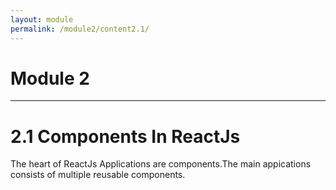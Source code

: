 ```yaml
---
layout: module
permalink: /module2/content2.1/
---
```


# Module 2
----
# 2.1 Components In ReactJs
The heart of ReactJs Applications are components.The main appications consists of multiple reusable components.

